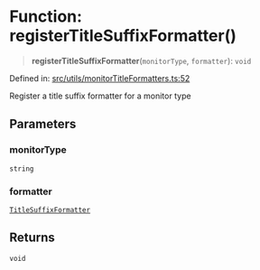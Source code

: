 # Function: registerTitleSuffixFormatter()

> **registerTitleSuffixFormatter**(`monitorType`, `formatter`): `void`

Defined in: [src/utils/monitorTitleFormatters.ts:52](https://github.com/Nick2bad4u/Uptime-Watcher/blob/dca5483e793478722cd3e6e125cafcec5fc771f0/src/utils/monitorTitleFormatters.ts#L52)

Register a title suffix formatter for a monitor type

## Parameters

### monitorType

`string`

### formatter

[`TitleSuffixFormatter`](../type-aliases/TitleSuffixFormatter.md)

## Returns

`void`
